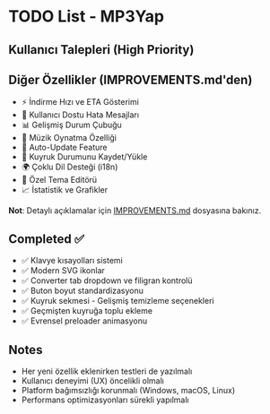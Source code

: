 # TODO List - MP3Yap

## Kullanıcı Talepleri (High Priority)

## Diğer Özellikler (IMPROVEMENTS.md'den)

- ⚡ İndirme Hızı ve ETA Gösterimi
- 💬 Kullanıcı Dostu Hata Mesajları  
- 📊 Gelişmiş Durum Çubuğu
- 🎵 Müzik Oynatma Özelliği
- 🔄 Auto-Update Feature
- 💾 Kuyruk Durumunu Kaydet/Yükle
- 🌍 Çoklu Dil Desteği (i18n)
- 🎨 Özel Tema Editörü
- 📈 İstatistik ve Grafikler

**Not**: Detaylı açıklamalar için [IMPROVEMENTS.md](docs/IMPROVEMENTS.md) dosyasına bakınız.

## Completed ✅

- ✅ Klavye kısayolları sistemi
- ✅ Modern SVG ikonlar
- ✅ Converter tab dropdown ve filigran kontrolü
- ✅ Buton boyut standardizasyonu
- ✅ Kuyruk sekmesi - Gelişmiş temizleme seçenekleri
- ✅ Geçmişten kuyruğa toplu ekleme
- ✅ Evrensel preloader animasyonu

## Notes

- Her yeni özellik eklenirken testleri de yazılmalı
- Kullanıcı deneyimi (UX) öncelikli olmalı
- Platform bağımsızlığı korunmalı (Windows, macOS, Linux)
- Performans optimizasyonları sürekli yapılmalı